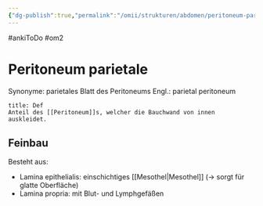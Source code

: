 ```yaml
---
{"dg-publish":true,"permalink":"/omii/strukturen/abdomen/peritoneum-parietale/","dgHomeLink":true,"dgPassFrontmatter":false}
---
```



#ankiToDo #om2

# Peritoneum parietale
Synonyme: parietales Blatt des Peritoneums
Engl.: parietal peritoneum
```ad-summary
title: Def
Anteil des [[Peritoneum]]s, welcher die Bauchwand von innen auskleidet.

```

## Feinbau
Besteht aus:
- Lamina epithelialis: einschichtiges [[Mesothel|Mesothel]] (-> sorgt für glatte Oberfläche)
- Lamina propria: mit Blut- und Lymphgefäßen

